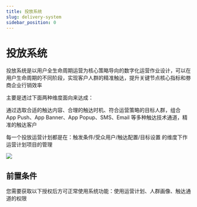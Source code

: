 ```yaml
---
title: 投放系统
slug: delivery-system
sidebar_position: 0
---
```



# 投放系统

投放系统是以用户全生命周期运营为核心策略导向的数字化运营作业设计，可以在用户生命周期的不同阶段，实现客户人群的精准触达，提升关键节点核心指标和劵商企业行销效率

主要是透过下面两种维度面向来达成：

通过选取合适的触达内容、合理的触达时机、符合运营策略的目标人群，组合 App Push、App Banner、App Popup、SMS、Email 等多种触达技术通道，精准的触达客户

每一个投放运营计划都是在：触发条件/受众用户/触达配置/目标设置 的维度下作运营计划项目的管理

<img src="/assets/QiXsb2jkmo5RChxhXVTctMNNn2O.jpeg" src-width="1286" src-height="454"/>

## 前置条件

您需要获取以下授权后方可正常使用系统功能：使用运营计划、人群画像、触达通道的权限

